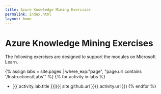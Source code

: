 ```yaml
---
title: Azure Knowledge Mining Exercises
permalink: index.html
layout: home
---
```


# Azure Knowledge Mining Exercises

The following exercises are designed to support the modules on Microsoft Learn.

{% assign labs = site.pages | where_exp:"page", "page.url contains '/Instructions/Labs'" %}
{% for activity in labs  %}
- [{{ activity.lab.title }}]({{ site.github.url }}{{ activity.url }})
{% endfor %}
